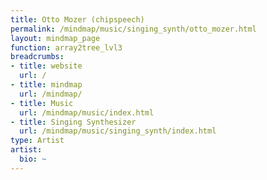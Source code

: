 ```yaml
---
title: Otto Mozer (chipspeech)
permalink: /mindmap/music/singing_synth/otto_mozer.html
layout: mindmap_page
function: array2tree_lvl3
breadcrumbs:
- title: website
  url: /
- title: mindmap
  url: /mindmap/
- title: Music
  url: /mindmap/music/index.html
- title: Singing Synthesizer
  url: /mindmap/music/singing_synth/index.html
type: Artist
artist:
  bio: ~
---
```

